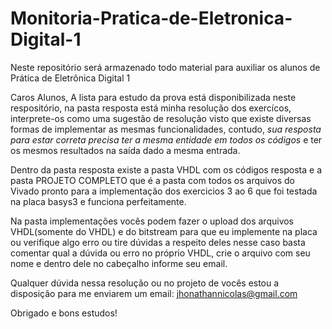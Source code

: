 # Monitoria-Pratica-de-Eletronica-Digital-1
Neste repositório será armazenado todo material para auxiliar os alunos de Prática de Eletrônica Digital 1

Caros Alunos, A lista para estudo da prova está disponibilizada neste respositório, na pasta resposta está minha resolução dos exercícos, interprete-os como uma sugestão de resolução visto que existe diversas formas de implementar as mesmas funcionalidades, contudo, *sua resposta para estar correta precisa ter a mesma entidade em todos os códigos* e ter os mesmos resultados na saída dado a mesma entrada.

Dentro da pasta resposta existe a pasta VHDL com os códigos resposta e a pasta PROJETO COMPLETO que é a pasta com todos os arquivos do Vivado pronto para a implementação  dos exercicios 3 ao 6 que foi testada na placa basys3 e funciona perfeitamente.

Na pasta implementações vocês podem fazer o upload dos arquivos VHDL(somente do VHDL) e do bitstream para que eu implemente na placa ou verifique algo erro ou tire dúvidas a respeito deles nesse caso basta comentar qual a dúvida ou erro no próprio VHDL, crie o arquivo com seu nome e dentro dele no cabeçalho informe seu email.

Qualquer dúvida nessa resolução ou no projeto de vocês estou a disposição para me enviarem um email: jhonathannicolas@gmail.com


Obrigado e bons estudos!
